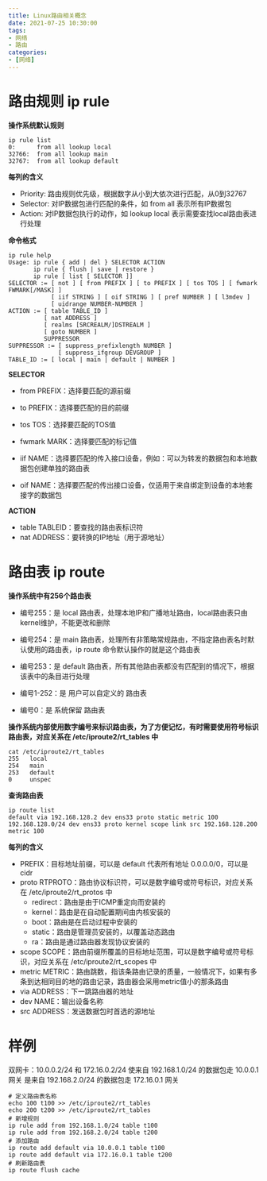 ```yaml
---
title: Linux路由相关概念
date: 2021-07-25 10:30:00
tags:
- 网络
- 路由
categories:
- [网络]
---
```


# 路由规则 ip rule

**操作系统默认规则**

```shell
ip rule list
0:      from all lookup local 
32766:  from all lookup main 
32767:  from all lookup default 
```

**每列的含义**

- Priority: 路由规则优先级，根据数字从小到大依次进行匹配，从0到32767
- Selector: 对IP数据包进行匹配的条件，如 from all 表示所有IP数据包
- Action: 对IP数据包执行的动作，如 lookup local 表示需要查找local路由表进行处理

<!-- more -->

**命令格式**

```shell
ip rule help
Usage: ip rule { add | del } SELECTOR ACTION
       ip rule { flush | save | restore }
       ip rule [ list [ SELECTOR ]]
SELECTOR := [ not ] [ from PREFIX ] [ to PREFIX ] [ tos TOS ] [ fwmark FWMARK[/MASK] ]
            [ iif STRING ] [ oif STRING ] [ pref NUMBER ] [ l3mdev ]
            [ uidrange NUMBER-NUMBER ]
ACTION := [ table TABLE_ID ]
          [ nat ADDRESS ]
          [ realms [SRCREALM/]DSTREALM ]
          [ goto NUMBER ]
          SUPPRESSOR
SUPPRESSOR := [ suppress_prefixlength NUMBER ]
              [ suppress_ifgroup DEVGROUP ]
TABLE_ID := [ local | main | default | NUMBER ]
```

**SELECTOR**

- from PREFIX：选择要匹配的源前缀

- to PREFIX：选择要匹配的目的前缀
- tos TOS：选择要匹配的TOS值
- fwmark MARK：选择要匹配的标记值
- iif NAME：选择要匹配的传入接口设备，例如：可以为转发的数据包和本地数据包创建单独的路由表
- oif NAME：选择要匹配的传出接口设备，仅适用于来自绑定到设备的本地套接字的数据包

**ACTION**

- table TABLEID：要查找的路由表标识符
- nat ADDRESS：要转换的IP地址（用于源地址）

# 路由表 ip route

**操作系统中有256个路由表**

- 编号255：是 local 路由表，处理本地IP和广播地址路由，local路由表只由kernel维护，不能更改和删除
- 编号254：是 main 路由表，处理所有非策略常规路由，不指定路由表名时默认使用的路由表，ip route 命令默认操作的就是这个路由表
- 编号253：是 default 路由表，所有其他路由表都没有匹配到的情况下，根据该表中的条目进行处理

- 编号1-252：是 用户可以自定义的 路由表
- 编号0：是 系统保留 路由表

**操作系统内部使用数字编号来标识路由表，为了方便记忆，有时需要使用符号标识路由表，对应关系在 /etc/iproute2/rt_tables 中**

```shell
cat /etc/iproute2/rt_tables 
255   local
254   main
253   default
0     unspec
```

**查询路由表**


```shell
ip route list
default via 192.168.128.2 dev ens33 proto static metric 100 
192.168.128.0/24 dev ens33 proto kernel scope link src 192.168.128.200 metric 100  
```

**每列的含义**

- PREFIX：目标地址前缀，可以是 default 代表所有地址 0.0.0.0/0，可以是 cidr
- proto RTPROTO：路由协议标识符，可以是数字编号或符号标识，对应关系在 /etc/iproute2/rt_protos 中
  - redirect：路由是由于ICMP重定向而安装的
  - kernel：路由是在自动配置期间由内核安装的
  - boot：路由是在启动过程中安装的
  - static：路由是管理员安装的，以覆盖动态路由
  - ra：路由是通过路由器发现协议安装的
- scope SCOPE：路由前缀所覆盖的目标地址范围，可以是数字编号或符号标识，对应关系在 /etc/iproute2/rt_scopes 中
- metric METRIC：路由跳数，指该条路由记录的质量，一般情况下，如果有多条到达相同目的地的路由记录，路由器会采用metric值小的那条路由
- via ADDRESS：下一跳路由器的地址
- dev NAME：输出设备名称
- src ADDRESS：发送数据包时首选的源地址

# 样例

双网卡：10.0.0.2/24 和 172.16.0.2/24
使来自 192.168.1.0/24 的数据包走 10.0.0.1 网关
是来自 192.168.2.0/24 的数据包走 172.16.0.1 网关

```shell
# 定义路由表名称
echo 100 t100 >> /etc/iproute2/rt_tables
echo 200 t200 >> /etc/iproute2/rt_tables
# 新增规则
ip rule add from 192.168.1.0/24 table t100
ip rule add from 192.168.2.0/24 table t200
# 添加路由
ip route add default via 10.0.0.1 table t100
ip route add default via 172.16.0.1 table t200
# 刷新路由表
ip route flush cache
```

